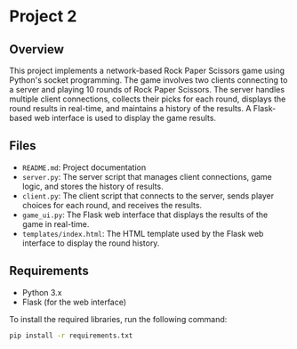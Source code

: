 # Project 2

## Overview

This project implements a network-based Rock Paper Scissors game using Python's socket programming. The game involves two clients connecting to a server and playing 10 rounds of Rock Paper Scissors. The server handles multiple client connections, collects their picks for each round, displays the round results in real-time, and maintains a history of the results. A Flask-based web interface is used to display the game results.

## Files

- `README.md`: Project documentation
- `server.py`: The server script that manages client connections, game logic, and stores the history of results.
- `client.py`: The client script that connects to the server, sends player choices for each round, and receives the results.
- `game_ui.py`: The Flask web interface that displays the results of the game in real-time.
- `templates/index.html`: The HTML template used by the Flask web interface to display the round history.

## Requirements

- Python 3.x
- Flask (for the web interface)

To install the required libraries, run the following command:
```sh
pip install -r requirements.txt
